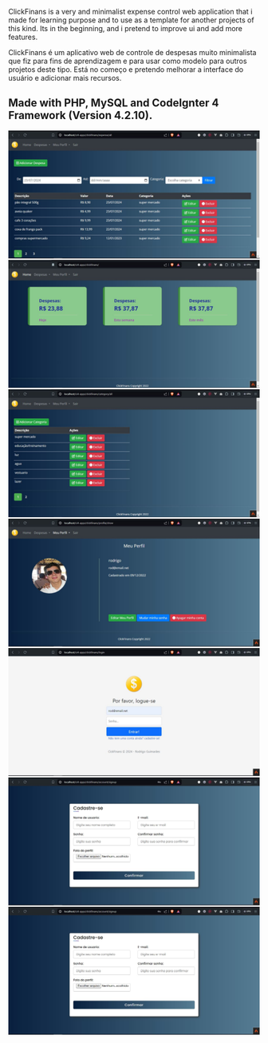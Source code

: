 ClickFinans is a very and minimalist expense control web application that i made for learning purpose and to use as a template for another projects of this kind. Its in the beginning, and i pretend to improve ui and add more features.

ClickFinans é um aplicativo web de controle de despesas muito minimalista que fiz para fins de aprendizagem e para usar como modelo para outros projetos deste tipo. Está no começo e pretendo melhorar a interface do usuário e adicionar mais recursos.

Made with PHP, MySQL and CodeIgnter 4 Framework (Version 4.2.10).
--------------------------------------------------------------------------------------------------------------


![mfinans img 1](https://github.com/rgstech/clickfinans/blob/master/screenshots/screenshot01.JPG?raw=true)
![mfinans img 1](https://github.com/rgstech/clickfinans/blob/master/screenshots/screenshot02.JPG?raw=true)
![mfinans img 2](https://github.com/rgstech/clickfinans/blob/master/screenshots/screenshot03.JPG?raw=true)
![mfinans img 3](https://github.com/rgstech/clickfinans/blob/master/screenshots/screenshot04.JPG?raw=true)
![mfinans img 2](https://github.com/rgstech/clickfinans/blob/master/screenshots/screenshot05.JPG?raw=true)
![mfinans img 3](https://github.com/rgstech/clickfinans/blob/master/screenshots/screenshot06.JPG?raw=true)
![mfinans img 3](https://github.com/rgstech/clickfinans/blob/master/screenshots/screenshot07.JPG?raw=true)